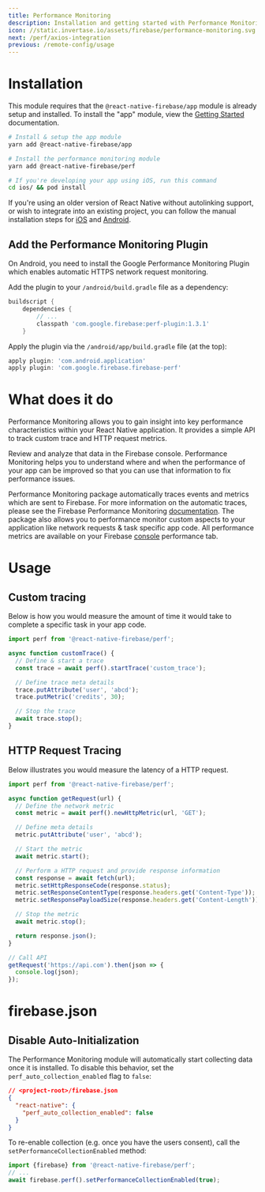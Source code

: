 ```yaml
---
title: Performance Monitoring
description: Installation and getting started with Performance Monitoring.
icon: //static.invertase.io/assets/firebase/performance-monitoring.svg
next: /perf/axios-integration
previous: /remote-config/usage
---
```


# Installation

This module requires that the `@react-native-firebase/app` module is already setup and installed. To install the "app" module, view the
[Getting Started](/) documentation.

```bash
# Install & setup the app module
yarn add @react-native-firebase/app

# Install the performance monitoring module
yarn add @react-native-firebase/perf

# If you're developing your app using iOS, run this command
cd ios/ && pod install
```

If you're using an older version of React Native without autolinking support, or wish to integrate into an existing project,
you can follow the manual installation steps for [iOS](/perf/usage/installation/ios) and [Android](/perf/usage/installation/android).

## Add the Performance Monitoring Plugin

On Android, you need to install the Google Performance Monitoring Plugin which enables automatic
HTTPS network request monitoring.

Add the plugin to your `/android/build.gradle` file as a dependency:

```groovy
buildscript {
    dependencies {
        // ...
        classpath 'com.google.firebase:perf-plugin:1.3.1'
    }
```

Apply the plugin via the `/android/app/build.gradle` file (at the top):

```groovy
apply plugin: 'com.android.application'
apply plugin: 'com.google.firebase.firebase-perf'
```

# What does it do

Performance Monitoring allows you to gain insight into key performance characteristics within your React Native application.
It provides a simple API to track custom trace and HTTP request metrics.

<Youtube id="0EHSPFvH7vk" />

Review and analyze that data in the Firebase console. Performance Monitoring helps you to understand where and when the
performance of your app can be improved so that you can use that information to fix performance issues.

Performance Monitoring package automatically traces events and metrics which are sent to Firebase. For more information
on the automatic traces, please see the Firebase Performance Monitoring [documentation](https://firebase.google.com/docs/perf-mon/auto_duration-traces-metrics_ios-android).
The package also allows you to performance monitor custom aspects to your application like network requests & task specific
app code. All performance metrics are available on your Firebase [console](https://console.firebase.google.com/u/0/) performance tab.

# Usage

## Custom tracing

Below is how you would measure the amount of time it would take to complete a specific task in your app code.

```jsx
import perf from '@react-native-firebase/perf';

async function customTrace() {
  // Define & start a trace
  const trace = await perf().startTrace('custom_trace');

  // Define trace meta details
  trace.putAttribute('user', 'abcd');
  trace.putMetric('credits', 30);

  // Stop the trace
  await trace.stop();
}
```

## HTTP Request Tracing

Below illustrates you would measure the latency of a HTTP request.

```jsx
import perf from '@react-native-firebase/perf';

async function getRequest(url) {
  // Define the network metric
  const metric = await perf().newHttpMetric(url, 'GET');

  // Define meta details
  metric.putAttribute('user', 'abcd');

  // Start the metric
  await metric.start();

  // Perform a HTTP request and provide response information
  const response = await fetch(url);
  metric.setHttpResponseCode(response.status);
  metric.setResponseContentType(response.headers.get('Content-Type'));
  metric.setResponsePayloadSize(response.headers.get('Content-Length'));

  // Stop the metric
  await metric.stop();

  return response.json();
}

// Call API
getRequest('https://api.com').then(json => {
  console.log(json);
});
```

# firebase.json

## Disable Auto-Initialization

The Performance Monitoring module will automatically start collecting data once it is installed. To disable this behavior,
set the `perf_auto_collection_enabled` flag to `false`:

```json
// <project-root>/firebase.json
{
  "react-native": {
    "perf_auto_collection_enabled": false
  }
}
```

To re-enable collection (e.g. once you have the users consent), call the `setPerformanceCollectionEnabled` method:

```js
import {firebase} from '@react-native-firebase/perf';
// ...
await firebase.perf().setPerformanceCollectionEnabled(true);
```

